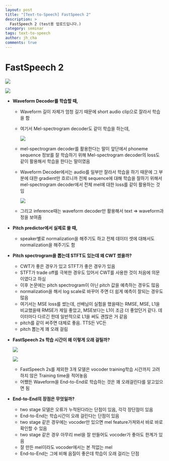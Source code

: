 ```yaml
---
layout: post
title: "[Text-to-Speech] FastSpeech 2"
description: >
  FastSpeech 2 (test용 업로드입니다.)
category: seminar
tags: text-to-speech
author: jh_cha
comments: true
---
```


# FastSpeech 2

![](/assets/img/2023-11-03-write-FluentSpeech/Untitled.png)

![](/assets/img/2023-11-03-write-FluentSpeech/Untitled%201.png)

- **Waveform Decoder를 학습할 때,**
    - Waveform 길이 자체가 엄청 길기 때문에 short audio clip으로 잘라서 학습을 함
    - 여기서 Mel-spectrogram decoder도 같이 학습을 하는데,
        
        ![](/assets/img/2023-11-03-write-FluentSpeech/Untitled%202.png)
        
    - mel-spectrogram decoder를 활용한다는 말이 앞단에서 phoneme sequence 정보를 잘 학습하기 위해 Mel-spectrogram decoder의 loss도 같이 활용해서 학습을 한다는 말이였음
    - Waveform Decoder에서는 audio를 일부만 잘라서 학습을 하기 때문에 그 부분에 대한 gradient만 흐르니까 전체 sequence에 대해 학습을 잘하기 위해서 mel-spectrogram decoder에서 전체 mel에 대한 loss를 같이 활용하는 것임
        
        ![](/assets/img/2023-11-03-write-FluentSpeech/Untitled%203.png)
        
    - 그리고 inference때는 waveform decoder만 활용해서 text ⇒ waveform과정을 보여줌
- **Pitch predictor에서 실제로 쓸 때,**
    - speaker별로 normalization을 해주기도 하고 전체 데이터 셋에 대해서도 normalization을 해주기도 함
- **Pitch spectrogram을 뽑는데 STFT도 있는데 왜 CWT 썼을까?**
    - CWT가 좋은 경우가 있고 STFT가 좋은 경우가 있음
    - STFT가 trade off를 극복한 경우도 있어서 CWT를 사용한 것이 처음에 의문이였다고 하심
    - 이후 논문에는 pitch spectrogram이 아닌 pitch 값을 예측하는 경우도 많음
    - normalization을 해서 log scale로 바꾸어 주면 더 쉽게 예측이 잘되는 경우도 많음
    - 여기서는 MSE loss를 썼는데, 선배님이 실험을 했을때는 RMSE, MSE, L1을 비교했을때 RMSE가 제일 좋았고, MSE보다는 L1이 조금 더 좋았던거 같다. 데이터마다 다르긴 한데 일반적으로 L1을 써도 괜찮은 거 같음
    - pitch를 같이 써주면 대체로 좋음. TTS든 VC든
    - pitch 뽑는게 꽤 오래 걸림
- **FastSpeech 2s 학습 시간이 왜 이렇게 오래 걸릴까?**
    
    ![](/assets/img/2023-11-03-write-FluentSpeech/Untitled%204.png)
    
    ![](/assets/img/2023-11-03-write-FluentSpeech/Untitled%205.png)
    
    - FastSpeech 2s를 제외한 3개 모델은 vocoder training학습 시간까지 고려하지 않은 Training time을 적어놓음
    - 어쨌든 Waveform을 End-to-End로 학습하는 것은 꽤 오래걸린다를 알고있으면 됨
- **End-to-End의 장점은 무엇일까?**
    - two stage 모델은 오류가 누적된다라는 단점이 있음, 각각 장단점이 있음
    - End-to-End는 학습시간이 오래 걸린다는 단점이 있음
    - two stage 같은 경우에는 vocoder만 있으면 mel feature가져와서 바로 바로 확인할 수 있음
    - two stage 같은 경우 아무리 mel을 잘 만들어도 vocoder가 좋아도 한계가 있음
    - 잘 만든 mel이라도 vocoder에서는 본 적없는 mel
    - End-to-End는 그에 비해 음질이 좋은데 학습이 오래 걸리는 단점